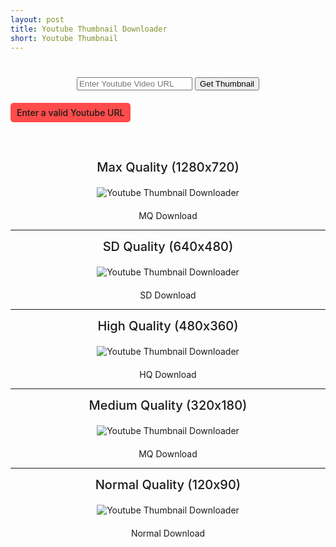```yaml
---
layout: post
title: Youtube Thumbnail Downloader
short: Youtube Thumbnail
---
```

<style>
  #outImg,.input-box{text-align:center}.yt-thumb{margin:40px 0}#valid p{color:var(--light);margin:20px 0;font-weight:500;padding:7px 10px;display:inline-block;border-radius:5px;background:rgba(255,0,0,.7)}#outImg{margin-top:40px;grid-gap:20px}#outImg>div{display:grid;place-items:center}#outImg label{font-size:20px;font-weight:500}#outImg img{margin:20px auto}
</style>
<div class="yt-thumb">
  <div class="input-box">
    <input type="text" placeholder="Enter Youtube Video URL" id="in-url" />
    <button id="sub-btn">Get Thumbnail</button>
  </div>
  <div class="none place-items-center" id="valid">
    <p>Enter a valid Youtube URL</p>
  </div>
  <div class="none" id="outImg">
    <div>
      <label>Max Quality (1280x720)</label>
      <img alt="Youtube Thumbnail Downloader">
      <a>MQ Download</a>
    </div>
    <hr>
    <div>
      <label>SD Quality (640x480)</label>
      <img alt="Youtube Thumbnail Downloader">
      <a>SD Download</a>
    </div>
    <hr>
    <div>
      <label>High Quality (480x360)</label>
      <img alt="Youtube Thumbnail Downloader">
      <a>HQ Download</a>
    </div>
    <hr>
    <div>
      <label>Medium Quality (320x180)</label>
      <img alt="Youtube Thumbnail Downloader">
      <a>MQ Download</a>
    </div>
    <hr>
    <div>
      <label>Normal Quality (120x90)</label>
      <img alt="Youtube Thumbnail Downloader">
      <a>Normal Download</a>
    </div>
  </div>
</div>
<script>
  const in_url=document.querySelector("#in-url"),sub_btn=document.querySelector("#sub-btn"),valid=document.querySelector("#valid"),outImg=document.querySelector("#outImg"),img=document.querySelectorAll("#outImg img"),a=document.querySelectorAll("#outImg a");sub_btn.onclick=()=>{let f=in_url.value,b=f.replace("https://","").split("/"),c="";b.includes("embed")?c=b[b.length-1]:b.includes("m.youtube.com")?c=b[b.length-1].replace("watch?v=",""):b.includes("www.youtube.com")?c=b[b.length-1].replace("watch?v=",""):b.includes("youtube.com")?c=b[b.length-1].replace("watch?v=",""):b.includes("youtu.be")?c=b[b.length-1].split("?")[0]:11==b[0].length?c=b[0]:(c=void 0,valid.classList.replace("none","grid"));let g=`https://img.youtube.com/vi/${c}/default.jpg`,h=`https://img.youtube.com/vi/${c}/mqdefault.jpg`,i=`https://img.youtube.com/vi/${c}/hqdefault.jpg`,j=`https://img.youtube.com/vi/${c}/sddefault.jpg`,k=`https://img.youtube.com/vi/${c}/maxresdefault.jpg`,l=`https://thumbnailphoto.net/download.php?id=${c}&quality=HD`,m=`https://thumbnailphoto.net/download.php?id=${c}&quality=SD`,n=`https://thumbnailphoto.net/download.php?id=${c}&quality=HQ`,o=`https://thumbnailphoto.net/download.php?id=${c}&quality=MQ`,p=`https://thumbnailphoto.net//download.php?id=${c}&quality=def`,e=[k,j,i,h,g],q=[l,m,n,o,p];for(let d=0;d<e.length;d++)img[d].src=e[d],a[d].href=q[d],a[d].classList.add("btn");outImg.classList.replace("none","grid")}
</script>